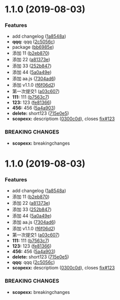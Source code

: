 <a name="1.1.0"></a>
# 1.1.0 (2019-08-03)


### Features

* add changelog ([1a8548a](https://github.com/weitongtong/git-demo/commit/1a8548a))
* **qqq:** qqq ([2c5056c](https://github.com/weitongtong/git-demo/commit/2c5056c))
* package ([bb6985e](https://github.com/weitongtong/git-demo/commit/bb6985e))
* 添加 11 ([b2eb870](https://github.com/weitongtong/git-demo/commit/b2eb870))
* 添加 22 ([a81373e](https://github.com/weitongtong/git-demo/commit/a81373e))
* 添加 33 ([252b847](https://github.com/weitongtong/git-demo/commit/252b847))
* 添加 44 ([5a0a49e](https://github.com/weitongtong/git-demo/commit/5a0a49e))
* 添加 aa.js ([7304ad6](https://github.com/weitongtong/git-demo/commit/7304ad6))
* 添加 v1.1.0 ([f6f06d2](https://github.com/weitongtong/git-demo/commit/f6f06d2))
* 第一次提交1 ([a03c607](https://github.com/weitongtong/git-demo/commit/a03c607))
* **111:** 111 ([b7563c7](https://github.com/weitongtong/git-demo/commit/b7563c7))
* **123:** 123 ([fe81366](https://github.com/weitongtong/git-demo/commit/fe81366))
* **456:** 456 ([5a4a903](https://github.com/weitongtong/git-demo/commit/5a4a903))
* **delete:** short123 ([715e0e5](https://github.com/weitongtong/git-demo/commit/715e0e5))
* **scopexx:** descriptiom ([0300c0d](https://github.com/weitongtong/git-demo/commit/0300c0d)), closes [fix#123](https://github.com/fix/issues/123)


### BREAKING CHANGES

* **scopexx:** breakingchanges



<a name="1.1.0"></a>
# 1.1.0 (2019-08-03)


### Features

* add changelog ([1a8548a](https://github.com/weitongtong/git-demo/commit/1a8548a))
* 添加 11 ([b2eb870](https://github.com/weitongtong/git-demo/commit/b2eb870))
* 添加 22 ([a81373e](https://github.com/weitongtong/git-demo/commit/a81373e))
* 添加 33 ([252b847](https://github.com/weitongtong/git-demo/commit/252b847))
* 添加 44 ([5a0a49e](https://github.com/weitongtong/git-demo/commit/5a0a49e))
* 添加 aa.js ([7304ad6](https://github.com/weitongtong/git-demo/commit/7304ad6))
* 添加 v1.1.0 ([f6f06d2](https://github.com/weitongtong/git-demo/commit/f6f06d2))
* 第一次提交1 ([a03c607](https://github.com/weitongtong/git-demo/commit/a03c607))
* **111:** 111 ([b7563c7](https://github.com/weitongtong/git-demo/commit/b7563c7))
* **123:** 123 ([fe81366](https://github.com/weitongtong/git-demo/commit/fe81366))
* **456:** 456 ([5a4a903](https://github.com/weitongtong/git-demo/commit/5a4a903))
* **delete:** short123 ([715e0e5](https://github.com/weitongtong/git-demo/commit/715e0e5))
* **qqq:** qqq ([2c5056c](https://github.com/weitongtong/git-demo/commit/2c5056c))
* **scopexx:** descriptiom ([0300c0d](https://github.com/weitongtong/git-demo/commit/0300c0d)), closes [fix#123](https://github.com/fix/issues/123)


### BREAKING CHANGES

* **scopexx:** breakingchanges



